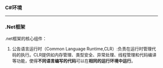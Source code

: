 ### C#**环境**

---

### .Net框架

.net框架的核心组件：

1. 公告语言运行时（Common Language Runtime,CLR）:负责在运行时管理代码的执行。CLR提供如内存管理、类型安全、异常处理、线程管理和代码编译等功能，使得**不同语言编写的代码**可以在**相同的运行环境中运行**。

